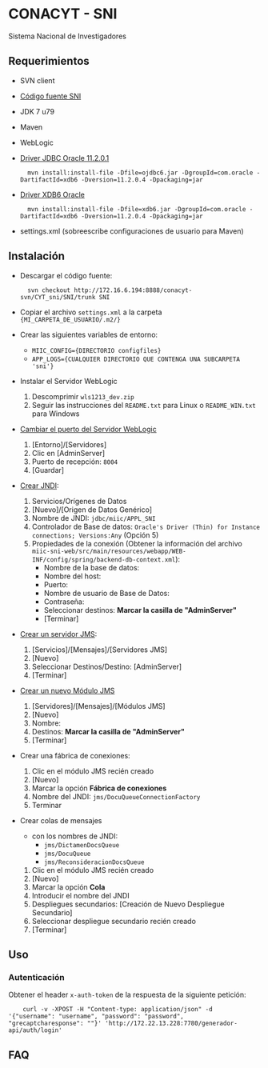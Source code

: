 # CONACYT - SNI

Sistema Nacional de Investigadores

## Requerimientos
- SVN client
- [Código fuente SNI](http://172.16.6.194:8888/conacyt-svn/CYT_sni/SNI/)
- JDK 7 u79
- Maven
- WebLogic
- [Driver JDBC Oracle 11.2.0.1](https://www.oracle.com/technetwork/apps-tech/jdbc-112010-090769.html)  
			
		mvn install:install-file -Dfile=ojdbc6.jar -DgroupId=com.oracle -DartifactId=xdb6 -Dversion=11.2.0.4 -Dpackaging=jar

- [Driver XDB6 Oracle](https://www.oracle.com/technetwork/apps-tech/jdbc-112010-090769.html)
		
		mvn install:install-file -Dfile=xdb6.jar -DgroupId=com.oracle -DartifactId=xdb6 -Dversion=11.2.0.4 -Dpackaging=jar

- settings.xml (sobreescribe configuraciones de usuario para Maven)

## Instalación
- Descargar el código fuente:
	
		svn checkout http://172.16.6.194:8888/conacyt-svn/CYT_sni/SNI/trunk SNI

- Copiar el archivo `settings.xml` a la carpeta `{MI_CARPETA_DE_USUARIO/.m2/}`

- Crear las siguientes variables de entorno:
	- `MIIC_CONFIG={DIRECTORIO configfiles}`
	- `APP_LOGS={CUALQUIER DIRECTORIO QUE CONTENGA UNA SUBCARPETA 'sni'}`
- Instalar el Servidor WebLogic 
	1. Descomprimir `wls1213_dev.zip`
	2. Seguir las instrucciones del `README.txt` para Linux o `README_WIN.txt` para Windows
- [Cambiar el puerto del Servidor WebLogic](http://localhost:7001/console/console.portal?_nfpb=true&_pageLabel=CoreServerServerTablePage)
	1. [Entorno]/[Servidores]
	2. Clic en [AdminServer]
	3. Puerto de recepción: `8004`
	4. [Guardar]
- [Crear JNDI](http://localhost:8004/console/console.portal?_nfpb=true&_pageLabel=GlobalJDBCDataSourceTablePage):
	1. Servicios/Orígenes de Datos
	2. [Nuevo]/[Origen de Datos Genérico]
	3. Nombre de JNDI: `jdbc/miic/APPL_SNI`
	4. Controlador de Base de datos: `Oracle's Driver (Thin) for Instance connections; Versions:Any` (Opción 5)
	5. Propiedades de la conexión (Obtener la información del archivo `miic-sni-web/src/main/resources/webapp/WEB-INF/config/spring/backend-db-context.xml`):
		- Nombre de la base de datos:
		- Nombre del host:
		- Puerto:
		- Nombre de usuario de Base de Datos:
		- Contraseña: 
		- Seleccionar destinos: __Marcar la casilla de "AdminServer"__
		- [Terminar]
- [Crear un servidor JMS](http://localhost:8004/console/console.portal?_nfpb=true&_pageLabel=JmsServerJMSServerTablePage):
	1. [Servicios]/[Mensajes]/[Servidores JMS]
	2. [Nuevo]
	3. Seleccionar Destinos/Destino: [AdminServer]
	4. [Terminar]
- [Crear un nuevo Módulo JMS](http://localhost:8004/console/console.portal?_nfpb=true&_pageLabel=JmsModulesTablePage)
	1. [Servidores]/[Mensajes]/[Módulos JMS]
	1. [Nuevo]
	2. Nombre:
	3. Destinos: __Marcar la casilla de "AdminServer"__
	4. [Terminar]
- Crear una fábrica de conexiones: 
	1. Clic en el módulo JMS recién creado
	2. [Nuevo]
	3. Marcar la opción __Fábrica de conexiones__
	4. Nombre del JNDI: `jms/DocuQueueConnectionFactory`
	5. Terminar
- Crear colas de mensajes
	- con los nombres de JNDI:
		- `jms/DictamenDocsQueue`
		- `jms/DocuQueue`
		- `jms/ReconsideracionDocsQueue`
	1. Clic en el módulo JMS recién creado
	2. [Nuevo]
	3. Marcar la opción __Cola__
	4. Introducir el nombre del JNDI
	5. Despliegues secundarios: [Creación de Nuevo Despliegue Secundario]
	6. Seleccionar despliegue secundario recién creado
	7. [Terminar]
		
## Uso

### Autenticación
Obtener el header `x-auth-token` de la respuesta de la siguiente petición:

		curl -v -XPOST -H "Content-type: application/json" -d '{"username": "username", "password": "password", "grecaptcharesponse": ""}' 'http://172.22.13.228:7780/generador-api/auth/login'

## FAQ

